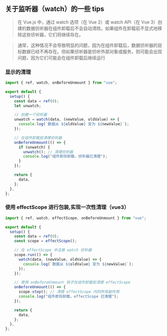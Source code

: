 ## 关于监听器（watch）的一些 tips

> 在 Vue.js 中，通过 watch 选项（在 Vue 2）或 watch API（在 Vue 3）创建的数据侦听器在组件卸载后不会自动清除。如果组件在卸载前不显式地移除这些侦听器，它们将继续存在。

> 通常，这种情况不会导致明显的问题，因为在组件卸载后，数据侦听器的目标数据已经不再存在。但如果侦听器是侦听外部对象或服务，则可能会出现问题，因为它们可能会在组件卸载后继续运行

### 显示的清理

```js
import { ref, watch, onBeforeUnmount } from "vue";

export default {
  setup() {
    const data = ref(0);
    let unwatch;

    // 创建一个侦听器
    unwatch = watch(data, (newValue, oldValue) => {
      console.log(`数据从 ${oldValue} 变为 ${newValue}`);
    });

    // 在组件卸载前清理侦听器
    onBeforeUnmount(() => {
      if (unwatch) {
        unwatch(); // 清理侦听器
        console.log("组件即将卸载，侦听器已清理");
      }
    });

    return {
      data,
    };
  },
};
```

### 使用 effectScope 进行包装,实现一次性清理（vue3）

```js
import { ref, watch, effectScope, onBeforeUnmount } from "vue";

export default {
  setup() {
    const data = ref(0);
    const scope = effectScope();

    // 在 effectScope 中注册 watch 侦听器
    scope.run(() => {
      watch(data, (newValue, oldValue) => {
        console.log(`数据从 ${oldValue} 变为 ${newValue}`);
      });
    });

    // 使用 onBeforeUnmount 钩子在组件卸载前清理 effectScope
    onBeforeUnmount(() => {
      scope.stop(); // 清理 effectScope 内的所有副作用
      console.log("组件即将卸载，effectScope 已清理");
    });

    return {
      data,
    };
  },
};
```

